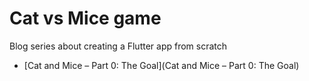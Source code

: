 # Cat vs Mice game
Blog series about creating a Flutter app from scratch
- [Cat and Mice – Part 0: The Goal](Cat and Mice – Part 0: The Goal)


